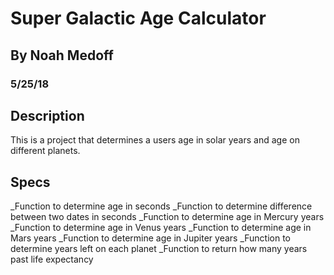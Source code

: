 # Super Galactic Age Calculator
## By Noah Medoff
### 5/25/18

## Description
This is a project that determines a users age in solar years and age on different planets.

## Specs
_Function to determine age in seconds
_Function to determine difference between two dates in seconds
_Function to determine age in Mercury years
_Function to determine age in Venus years
_Function to determine age in Mars years
_Function to determine age in Jupiter years
_Function to determine years left on each planet
_Function to return how many years past life expectancy

